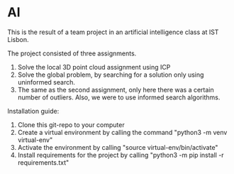 # AI

This is the result of a team project in an artificial intelligence class at IST Lisbon.

The project consisted of three assignments.
1. Solve the local 3D point cloud assignment using ICP
2. Solve the global problem, by searching for a solution only using uninformed search.
3. The same as the second assignment, only here there was a certain number of outliers. Also, we were to use informed search algorithms.

Installation guide:
1. Clone this git-repo to your computer
2. Create a virtual environment by calling the command "python3 -m venv virtual-env"
3. Activate the environment by calling "source virtual-env/bin/activate"
4. Install requirements for the project by calling "python3 -m pip install -r requirements.txt"
